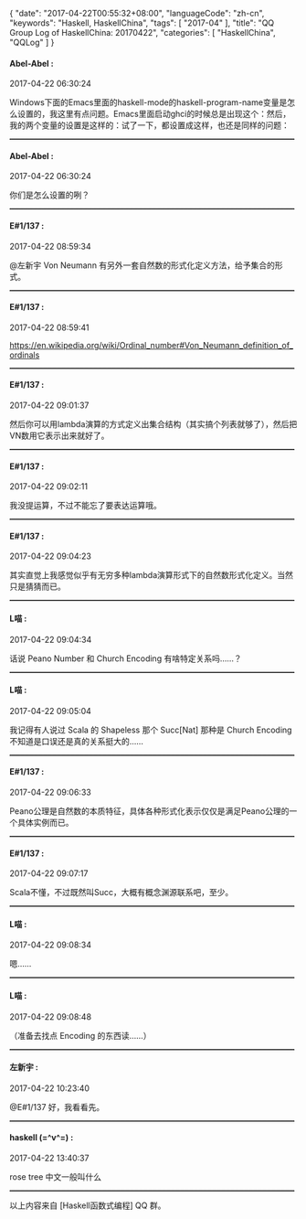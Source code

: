 {
  "date": "2017-04-22T00:55:32+08:00",
  "languageCode": "zh-cn",
  "keywords": "Haskell, HaskellChina",
  "tags": [
    "2017-04"
  ],
  "title": "QQ Group Log of HaskellChina: 20170422",
  "categories": [
    "HaskellChina", "QQLog"
  ]
}



#### Abel-Abel :

<span class="article-duration">2017-04-22 06:30:24</span>

Windows下面的Emacs里面的haskell-mode的haskell-program-name变量是怎么设置的，我这里有点问题。Emacs里面启动ghci的时候总是出现这个：然后，我的两个变量的设置是这样的：试了一下，都设置成这样，也还是同样的问题：

<hr style="border-top: 1px dotted grey;width:99%"/>



#### Abel-Abel :

<span class="article-duration">2017-04-22 06:30:24</span>

你们是怎么设置的咧？

<hr style="border-top: 1px dotted grey;width:99%"/>



#### E#1/137 :

<span class="article-duration">2017-04-22 08:59:34</span>

@左新宇 Von Neumann 有另外一套自然数的形式化定义方法，给予集合的形式。

<hr style="border-top: 1px dotted grey;width:99%"/>



#### E#1/137 :

<span class="article-duration">2017-04-22 08:59:41</span>

https://en.wikipedia.org/wiki/Ordinal_number#Von_Neumann_definition_of_ordinals

<hr style="border-top: 1px dotted grey;width:99%"/>



#### E#1/137 :

<span class="article-duration">2017-04-22 09:01:37</span>

然后你可以用lambda演算的方式定义出集合结构（其实搞个列表就够了），然后把VN数用它表示出来就好了。

<hr style="border-top: 1px dotted grey;width:99%"/>



#### E#1/137 :

<span class="article-duration">2017-04-22 09:02:11</span>

我没提运算，不过不能忘了要表达运算哦。

<hr style="border-top: 1px dotted grey;width:99%"/>



#### E#1/137 :

<span class="article-duration">2017-04-22 09:04:23</span>

其实直觉上我感觉似乎有无穷多种lambda演算形式下的自然数形式化定义。当然只是猜猜而已。

<hr style="border-top: 1px dotted grey;width:99%"/>



#### L喵 :

<span class="article-duration">2017-04-22 09:04:34</span>

话说 Peano Number 和 Church Encoding 有啥特定关系吗……？

<hr style="border-top: 1px dotted grey;width:99%"/>



#### L喵 :

<span class="article-duration">2017-04-22 09:05:04</span>

我记得有人说过 Scala 的 Shapeless 那个 Succ[Nat] 那种是 Church Encoding 不知道是口误还是真的关系挺大的……

<hr style="border-top: 1px dotted grey;width:99%"/>



#### E#1/137 :

<span class="article-duration">2017-04-22 09:06:33</span>

Peano公理是自然数的本质特征，具体各种形式化表示仅仅是满足Peano公理的一个具体实例而已。

<hr style="border-top: 1px dotted grey;width:99%"/>



#### E#1/137 :

<span class="article-duration">2017-04-22 09:07:17</span>

Scala不懂，不过既然叫Succ，大概有概念渊源联系吧，至少。

<hr style="border-top: 1px dotted grey;width:99%"/>



#### L喵 :

<span class="article-duration">2017-04-22 09:08:34</span>

嗯……

<hr style="border-top: 1px dotted grey;width:99%"/>



#### L喵 :

<span class="article-duration">2017-04-22 09:08:48</span>

（准备去找点 Encoding 的东西读……）

<hr style="border-top: 1px dotted grey;width:99%"/>



#### 左新宇 :

<span class="article-duration">2017-04-22 10:23:40</span>

@E#1/137 好，我看看先。

<hr style="border-top: 1px dotted grey;width:99%"/>



#### haskell (=^v^=) :

<span class="article-duration">2017-04-22 13:40:37</span>

rose tree 中文一般叫什么

<hr style="border-top: 1px dotted grey;width:99%"/>




以上内容来自 [Haskell函数式编程] QQ 群。

